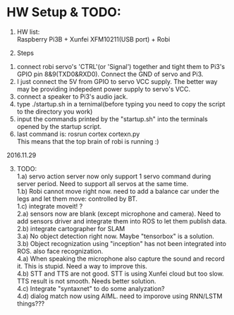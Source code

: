 # HW Setup & TODO:  <br/>

1. HW list:   <br/>
Raspberry Pi3B + Xunfei XFM10211(USB port) + Robi   <br/>

2. Steps <br/>
1) connect robi servo's 'CTRL'(or 'Signal') together and tight them to Pi3's GPIO pin 8&9(TXD0&RXD0). Connect the GND of servo and Pi3.<br/>
2) I just connect the 5V from GPIO to servo VCC supply. The better way may be providing indepedent power supply to servo's VCC. <br/>
3) connect a speaker to Pi3's audio jack. <br/>
4) type ./startup.sh in a ternimal(before typing you need to copy the script to the directory you work) <br/>
5) input the commands printed by the "startup.sh" into the terminals opened by the startup script. <br/>
6) last command is: rosrun cortex cortexn.py  
   This means that the top brain of robi is running :)  


2016.11.29 <br/>

3. TODO:  <br/>
1.a) servo action server now only support 1 servo command during server period. Need to support all servos at the same time. <br/>
1.b) Robi cannot move right now. need to add a balance car under the legs and let them move: controlled by BT.  <br/>
1.c) integrate moveit! ? <br/>
2.a) sensors now are blank (except microphone and camera). Need to add sensors driver and integrate them into ROS to let them publish data. <br/>
2.b) integrate cartographer for SLAM <br/>
3.a) No object detection right now. Maybe "tensorbox" is a solution.  <br/>
3.b) Object recognization using "inception" has not been integrated into ROS. also face recognization. <br/>
4.a) When speaking the microphone also capture the sound and record it. This is stupid. Need a way to improve this.  <br/>
4.b) STT and TTS are not good. STT is using Xunfei cloud but too slow. TTS result is not smooth. Needs better solution.  <br/>
4.c) Integrate "syntaxnet" to do some analyzation?   <br/>
4.d) dialog match now using AIML. need to imporove using RNN/LSTM things???  <br/>


